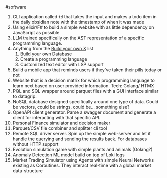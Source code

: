 #software 


1. CLI application called `td` that takes the input and makes a todo item in the daily obsidian note with the timestamp of when it was made
2. Using elixir/F# to build a simple website with as little dependency on JavaScript as possible
3. LLM trained specifically on the AST representation of a specific programming language.
4. Anything from the [Build your own X](https://github.com/codecrafters-io/build-your-own-x) list
	1. Build your own Database
	2. Create a programming language
	3. Customized text editor with LSP support
5. Build a mobile app that reminds users if they've taken their pills today or not
6. Website that is a decision matrix for which programming language to learn next based on user provided information. Tech: Golang/ HTMX
7. PQL and SQL wrapper around parquet files with a GUI interface similar to datagrip.
8. NoSQL database designed specifically around one type of data. Could be vectors, could be strings, could be... something else?
9. OpenAPI client generator. Parse a swagger document and generate a client for interacting with that specific API.
10. Personal Finance simulator and decision maker
11. Parquet/CSV file combiner and splitter cli tool
12. Remote SQL driver server. Spin up the simple web-server and let it handle the querying and sending the results back. For databases without HTTP support
13. Evolution simulation game with simple plants and animals (Golang?)
14. Anomaly Detection ML model build on top of Loki logs
15. Market Trading Simulator using Agents with simple Neural Networks existing as Coroutines. They interact real-time with a global market data-structure